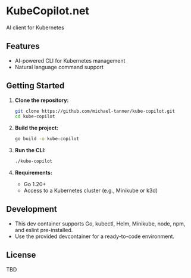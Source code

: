 # KubeCopilot.net

AI client for Kubernetes

## Features

- AI-powered CLI for Kubernetes management
- Natural language command support

## Getting Started

1. **Clone the repository:**
   ```sh
   git clone https://github.com/michael-tanner/kube-copilot.git
   cd kube-copilot
   ```

2. **Build the project:**
   ```sh
   go build -o kube-copilot
   ```

3. **Run the CLI:**
   ```sh
   ./kube-copilot
   ```

4. **Requirements:**
   - Go 1.20+
   - Access to a Kubernetes cluster (e.g., Minikube or k3d)

## Development

- This dev container supports Go, kubectl, Helm, Minikube, node, npm, and eslint pre-installed.
- Use the provided devcontainer for a ready-to-code environment.

## License

TBD
